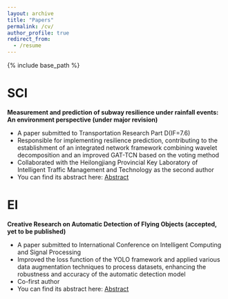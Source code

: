 ```yaml
---
layout: archive
title: "Papers"
permalink: /cv/
author_profile: true
redirect_from:
  - /resume
---
```


{% include base_path %}

SCI
======
**Measurement and prediction of subway resilience under rainfall events: An environment perspective (under major revision)**
* A paper submitted to Transportation Research Part D(IF=7.6)
* Responsible for implementing resilience prediction, contributing to the establishment of an integrated network framework combining wavelet decomposition and an improved GAT-TCN based on the voting method
* Collaborated with the Heilongjiang Provincial Key Laboratory of Intelligent Traffic Management and Technology as the second author
* You can find its abstract here: [Abstract](../assets/SCI.pdf)

EI
======
**Creative Research on Automatic Detection of Flying Objects (accepted, yet to be published)**
* A paper submitted to International Conference on Intelligent Computing and Signal Processing
*	Improved the loss function of the YOLO framework and applied various data augmentation techniques to process datasets, enhancing the robustness and accuracy of the automatic detection model
*	Co-first author
*	You can find its abstract here: [Abstract](../assets/EI.pdf)
